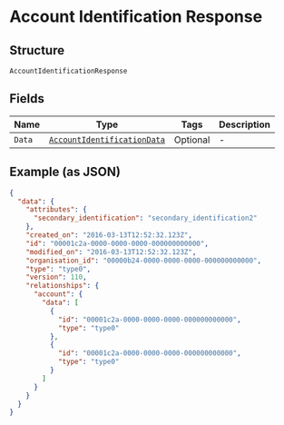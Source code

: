 
# Account Identification Response

## Structure

`AccountIdentificationResponse`

## Fields

| Name | Type | Tags | Description |
|  --- | --- | --- | --- |
| `Data` | [`AccountIdentificationData`](../../doc/models/account-identification-data.md) | Optional | - |

## Example (as JSON)

```json
{
  "data": {
    "attributes": {
      "secondary_identification": "secondary_identification2"
    },
    "created_on": "2016-03-13T12:52:32.123Z",
    "id": "00001c2a-0000-0000-0000-000000000000",
    "modified_on": "2016-03-13T12:52:32.123Z",
    "organisation_id": "00000b24-0000-0000-0000-000000000000",
    "type": "type0",
    "version": 110,
    "relationships": {
      "account": {
        "data": [
          {
            "id": "00001c2a-0000-0000-0000-000000000000",
            "type": "type0"
          },
          {
            "id": "00001c2a-0000-0000-0000-000000000000",
            "type": "type0"
          }
        ]
      }
    }
  }
}
```

